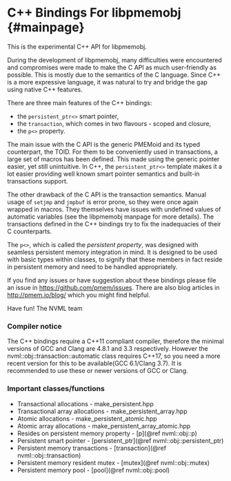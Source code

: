 C++ Bindings For libpmemobj	{#mainpage}
===========================

This is the experimental C++ API for libpmemobj.

During the development of libpmemobj, many difficulties were encountered and
compromises were made to make the C API as much user-friendly as possible. This
is mostly due to the semantics of the C language. Since C++ is a more expressive
language, it was natural to try and bridge the gap using native C++ features.

There are three main features of the C++ bindings:
 - the `persistent_ptr<>` smart pointer,
 - the `transaction`, which comes in two flavours - scoped and closure,
 - the `p<>` property.

The main issue with the C API is the generic PMEMoid and its typed counterpart,
the TOID. For them to be conveniently used in transactions, a large set of
macros has been defined. This made using the generic pointer easier, yet still
unintuitive. In C++, the `persistent_ptr<>` template makes it a lot easier
providing well known smart pointer semantics and built-in transactions support.

The other drawback of the C API is the transaction semantics. Manual usage of
`setjmp` and `jmpbuf` is error prone, so they were once again wrapped in
macros. They themselves have issues with undefined values of automatic
variables (see the libpmemobj manpage for more details). The transactions
defined in the C++ bindings try to fix the inadequacies of their C counterparts.

The `p<>`, which is called the _persistent property_, was designed with
seamless persistent memory integration in mind. It is designed to be used with
basic types within classes, to signify that these members in fact reside in
persistent memory and need to be handled appropriately.

If you find any issues or have suggestion about these bindings please file an
issue in https://github.com/pmem/issues. There are also blog articles in
http://pmem.io/blog/ which you might find helpful.

Have fun!
The NVML team

### Compiler notice ###
The C++ bindings require a C++11 compliant compiler, therefore the minimal
versions of GCC and Clang are 4.8.1 and 3.3 respectively. However the
nvml::obj::transaction::automatic class requires C++17, so
you need a more recent version for this to be available(GCC 6.1/Clang 3.7).
It is recommended to use these or newer versions of GCC or Clang.

### Important classes/functions ###

 * Transactional allocations - make_persistent.hpp
 * Transactional array allocations - make_persistent_array.hpp
 * Atomic allocations - make_persistent_atomic.hpp
 * Atomic array allocations - make_persistent_array_atomic.hpp
 * Resides on persistent memory property - [p](@ref nvml::obj::p)
 * Persistent smart pointer - [persistent_ptr](@ref nvml::obj::persistent_ptr)
 * Persistent memory transactions - [transaction](@ref nvml::obj::transaction)
 * Persistent memory resident mutex - [mutex](@ref nvml::obj::mutex)
 * Persistent memory pool - [pool](@ref nvml::obj::pool)
